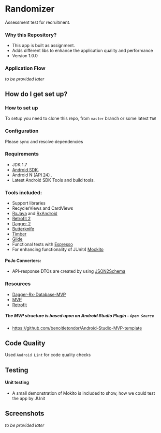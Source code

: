 # Randomizer #

Assessment test for recruitment.

### Why this Repository? ###

* This app is built as assignment. 
* Adds different libs to enhance the application quality and performance
* Version 1.0.0


### Application Flow ###

_to be provided later_

## How do I get set up? ##

### How to set up ###
To setup you need to clone this repo, from `master` branch or some latest `TAG`

### Configuration ###
Please sync and resolve dependencies


### Requirements ###

- JDK 1.7
- [Android SDK](http://developer.android.com/sdk/index.html).
- Android N [(API 24) ](http://developer.android.com/tools/revisions/platforms.html).
- Latest Android SDK Tools and build tools.


### Tools included: ###

- Support libraries
- RecyclerViews and CardViews
- [RxJava](https://github.com/ReactiveX/RxJava) and [RxAndroid](https://github.com/ReactiveX/RxAndroid)
- [Retrofit 2](http://square.github.io/retrofit/)
- [Dagger 2](http://google.github.io/dagger/)
- [Butterknife](https://github.com/JakeWharton/butterknife)
- [Timber](https://github.com/JakeWharton/timber)
- [Glide](https://github.com/bumptech/glide)
- Functional tests with [Espresso](https://google.github.io/android-testing-support-library/docs/espresso/index.html)
- For enhancing functionality of JUnit4 [Mockito](http://mockito.org/)


#### PoJo Converters: ####

- API-response DTOs are created by using [JSON2Schema](http://www.jsonschema2pojo.org/)


### Resources ###

- [Dagger-Rx-Database-MVP](https://github.com/filippella/Dagger-Rx-Database-MVP)
- [MVP](https://hackernoon.com/yet-another-mvp-article-part-1-lets-get-to-know-the-project-d3fd553b3e21)
- [Retrofit](http://square.github.io/retrofit/)


##### The MVP structure is based upon an Android Studio Plugin – _`Open Source`_ #####
- https://github.com/benoitletondor/Android-Studio-MVP-template

## Code Quality ##

Used `Android Lint` for code quality checks

## Testing ##

#### Unit testing ####

- A small demonstration of Mokito is included to show, how we could test the app by JUnit

## Screenshots ##

_to be provided later_

